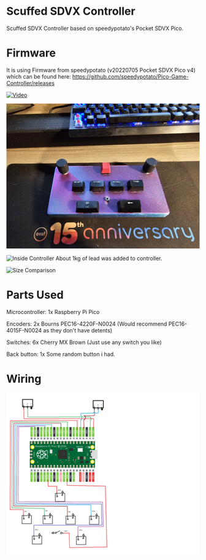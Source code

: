 # Scuffed SDVX Controller

Scuffed SDVX Controller based on speedypotato's Pocket SDVX Pico.

# Firmware

It is using Firmware from speedypotato (v20220705 Pocket SDVX Pico v4) which can be found here: https://github.com/speedypotato/Pico-Game-Controller/releases

[![Video](https://img.youtube.com/vi/ihb2PBFyHsk/0.jpg)](https://www.youtube.com/watch?v=ihb2PBFyHsk)


![Controller](Controller.jpg)

![Inside Controller](Inside.jpg)
About 1kg of lead was added to controller.

![Size Comparison](Size.jpg)

# Parts Used

Microcontroller: 1x Raspberry Pi Pico

Encoders: 2x Bourns PEC16-4220F-N0024 (Would recommend PEC16-4015F-N0024 as they don't have detents)

Switches: 6x Cherry MX Brown (Just use any switch you like)

Back button: 1x Some random button i had.

# Wiring

![Wiring](SVDX%20Controller%20Schematic.png)
